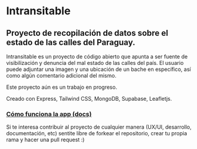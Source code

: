 # Intransitable
## Proyecto de recopilación de datos sobre el estado de las calles del Paraguay.

Intransitable es un proyecto de código abierto que apunta a ser fuente de visibilización y denuncia del mal estado de las calles del país.
El usuario puede adjuntar una imagen y una ubicación de un bache en específico, así como algún comentario adicional del mismo.

Este proyecto aún es un trabajo en progreso.

Creado con Express, Tailwind CSS, MongoDB, Supabase, Leafletjs.

### [Cómo funciona la app (docs)](https://github.com/paezdavid/calles-py/blob/main/DOCS.md)

Si te interesa contribuir al proyecto de cualquier manera (UX/UI, desarrollo, documentación, etc) sentite libre de forkear el repositorio, crear tu propia rama y hacer una pull request :)
